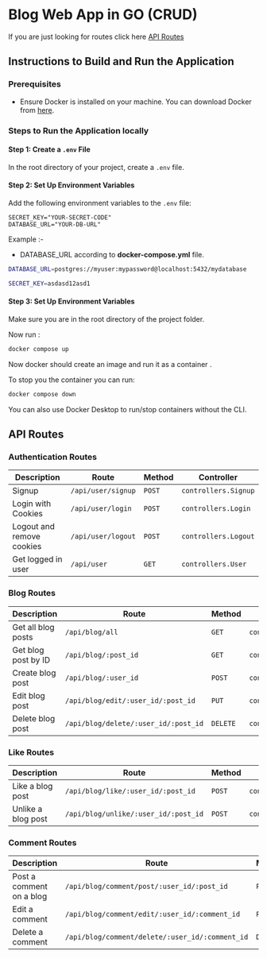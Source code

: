 # Blog Web App in GO (CRUD)
If you are just looking for routes click here [API Routes](#api-routes)

## Instructions to Build and Run the Application

### Prerequisites
- Ensure Docker is installed on your machine. You can download Docker from [here](https://www.docker.com/products/docker-desktop).

### Steps to Run the Application locally

#### Step 1: Create a `.env` File
In the root directory of your project, create a `.env` file.

#### Step 2: Set Up Environment Variables
Add the following environment variables to the `.env` file:

```plaintext
SECRET_KEY="YOUR-SECRET-CODE"
DATABASE_URL="YOUR-DB-URL"
```
 Example :- 
<br>
- DATABASE_URL according to **docker-compose.yml** file.

```bash
DATABASE_URL=postgres://myuser:mypassword@localhost:5432/mydatabase
```
```bash
SECRET_KEY=asdasd12asd1
```
#### Step 3: Set Up Environment Variables
Make sure you are in the root directory of the project folder.

Now run : <br>

```bash
docker compose up
```
Now docker should create an image and run it as a container .

To stop you the container you can run: <br>
```bash
docker compose down
```
You can also use Docker Desktop to run/stop containers without the CLI.


## API Routes

### Authentication Routes

| **Description**          | **Route**              | **Method** | **Controller**       |
|--------------------------|------------------------|------------|----------------------|
| Signup                   | `/api/user/signup`     | `POST`     | `controllers.Signup` |
| Login with Cookies       | `/api/user/login`      | `POST`     | `controllers.Login`  |
| Logout and remove cookies| `/api/user/logout`     | `POST`     | `controllers.Logout` |
| Get logged in user       | `/api/user`            | `GET`      | `controllers.User`   |

### Blog Routes

| **Description**            | **Route**                           | **Method** | **Controller**                   |
|----------------------------|-------------------------------------|------------|----------------------------------|
| Get all blog posts         | `/api/blog/all`                     | `GET`      | `controllers.GetAllPosts`        |
| Get blog post by ID        | `/api/blog/:post_id`                | `GET`      | `controllers.GetPostWithIdHandler`|
| Create blog post           | `/api/blog/:user_id`                | `POST`     | `controllers.CreateBlog`         |
| Edit blog post             | `/api/blog/edit/:user_id/:post_id`  | `PUT`      | `controllers.EditPost`           |
| Delete blog post           | `/api/blog/delete/:user_id/:post_id`| `DELETE`   | `controllers.DeletePost`         |

### Like Routes

| **Description**       | **Route**                              | **Method** | **Controller**          |
|-----------------------|----------------------------------------|------------|-------------------------|
| Like a blog post      | `/api/blog/like/:user_id/:post_id`     | `POST`     | `controllers.LikePost`  |
| Unlike a blog post    | `/api/blog/unlike/:user_id/:post_id`   | `POST`     | `controllers.UnlikePost`|

### Comment Routes

| **Description**         | **Route**                                    | **Method** | **Controller**             |
|-------------------------|----------------------------------------------|------------|----------------------------|
| Post a comment on a blog| `/api/blog/comment/post/:user_id/:post_id`   | `POST`     | `controllers.PostComment`  |
| Edit a comment          | `/api/blog/comment/edit/:user_id/:comment_id`| `PUT`      | `controllers.EditComment`  |
| Delete a comment        | `/api/blog/comment/delete/:user_id/:comment_id`| `DELETE`   | `controllers.DeleteComment`|